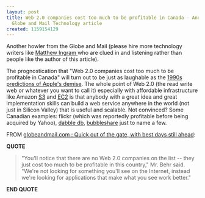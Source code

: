 ```yaml
---
layout: post
title: Web 2.0 companies cost too much to be profitable in Canada - Another misguided
  Globe and Mail Technology article
created: 1159154129
---
```

<p> Another howler from the Globe and Mail (please hire more technology writers like <a href="http://www.mathewingram.com/work/">Matthew Ingram </a>who are clued in and listening rather than people like the author of this article).  </p><p> The prognostication that &quot;Web 2.0 companies cost too much to be profitable in Canada&quot; will turn out to be just as laughable as the <a href="http://pogue.blogs.nytimes.com/?p=141">1990s predictions of Apple&#39;s demise</a>. The whole point of Web 2.0 (the read write web or whatever you want to call it) especially with affordable infrastructure like Amazon <a href="http://aws.amazon.com/s3">S3</a> and <a href="http://aws.amazon.com/ec2">EC2</a> is that anybody with a great idea and great implementation skills can build a web service anywhere in the world (not just in Silicon Valley) that is useful and scalable. Not convinced? Some Canadian examples: flickr (which was reportedly profitable before being acquired by Yahoo), <a href="http://dabbledb.com/">dabble db</a>, <a href="http://www.bubbleshare.com/">bubbleshare</a> just to name a few. </p><p> FROM <a href="http://www.theglobeandmail.com/servlet/story/LAC.20060921.SRFAST50TOWATCH/TPStory/?query=langton">globeandmail.com : Quick out of the gate, with best days still ahead</a>: </p><p> <strong>QUOTE</strong> </p><blockquote> &quot;You&#39;ll notice that there are no Web 2.0 companies on the list -- they just cost too much to be profitable in this country,&quot; Mr. Behr said. &quot;We&#39;re not looking for something you&#39;ll see on the Internet, instead we&#39;re looking for applications that make what you see work better.&quot; </blockquote><p> <strong>END QUOTE</strong> </p>
